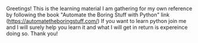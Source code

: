 Greetings!
This is the learning material I am gathering for my own reference by following the book "Automate the Boring Stuff with Python" link (https://automatetheboringstuff.com/)
If you want to learn python join me and I will surely help you learn it and what I will get in return is expereince doing so.
Thank you!
